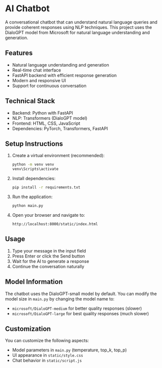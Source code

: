 # AI Chatbot

A conversational chatbot that can understand natural language queries and provide coherent responses using NLP techniques. This project uses the DialoGPT model from Microsoft for natural language understanding and generation.

## Features

- Natural language understanding and generation
- Real-time chat interface
- FastAPI backend with efficient response generation
- Modern and responsive UI
- Support for continuous conversation

## Technical Stack

- Backend: Python with FastAPI
- NLP: Transformers (DialoGPT model)
- Frontend: HTML, CSS, JavaScript
- Dependencies: PyTorch, Transformers, FastAPI

## Setup Instructions

1. Create a virtual environment (recommended):
   ```bash
   python -m venv venv
   venv\Scripts\activate
   ```

2. Install dependencies:
   ```bash
   pip install -r requirements.txt
   ```

3. Run the application:
   ```bash
   python main.py
   ```

4. Open your browser and navigate to:
   ```
   http://localhost:8000/static/index.html
   ```

## Usage

1. Type your message in the input field
2. Press Enter or click the Send button
3. Wait for the AI to generate a response
4. Continue the conversation naturally

## Model Information

The chatbot uses the DialoGPT-small model by default. You can modify the model size in `main.py` by changing the model name to:
- `microsoft/DialoGPT-medium` for better quality responses (slower)
- `microsoft/DialoGPT-large` for best quality responses (much slower)

## Customization

You can customize the following aspects:
- Model parameters in `main.py` (temperature, top_k, top_p)
- UI appearance in `static/style.css`
- Chat behavior in `static/script.js`
